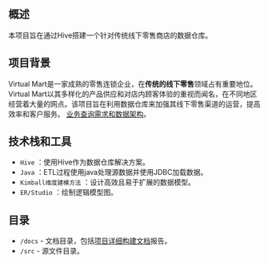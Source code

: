 ## 概述
本项目旨在通过Hive搭建一个针对传统线下零售商店的数据仓库。

## 项目背景
Virtual Mart是一家成熟的零售连锁企业，在**传统的线下零售**领域占有重要地位。Virtual Mart以其多样化的产品供应和对店内顾客体验的重视而闻名，在不同地区经营着大量的网点。该项目旨在利用数据仓库来加强其线下零售渠道的运营，提高效率和客户服务。
[业务查询需求和数据架构](/docs/background.md)。


## 技术栈和工具
- `Hive` ：使用Hive作为数据仓库解决方案。
- `Java` ：ETL过程使用java处理源数据并使用JDBC加载数据。
- `Kimball维度建模方法` ：设计高效且易于扩展的数据模型。
- `ER/Studio` ：绘制逻辑模型图。


## 目录
- `/docs` - 文档目录，包括[项目详细构建文档](/docs/building.md)报告。
- `/src`  - 源文件目录。
